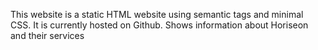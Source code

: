 This website is a static HTML website using semantic tags and minimal CSS.
It is currently hosted on Github.
Shows information about Horiseon and their services
